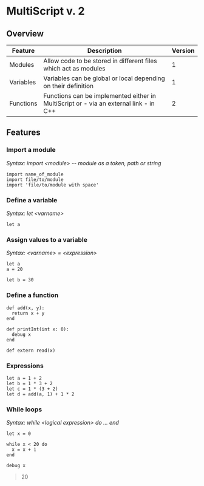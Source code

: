 # MultiScript v. 2

## Overview

Feature | Description | Version
--------|-------------|--------
Modules | Allow code to be stored in different files which act as modules | 1
Variables | Variables can be global or local depending on their definition | 1
Functions | Functions can be implemented either in MultiScript or - via an external link - in C++ | 2

## Features

### Import a module

*Syntax: import \<module\>  -- module as a token, path or string*

```
import name_of_module
import file/to/module
import 'file/to/module with space'
```

### Define a variable

*Syntax: let \<varname\>*

```
let a
```

### Assign values to a variable

*Syntax: \<varname\> = \<expression\>*

```
let a
a = 20

let b = 30
```

### Define a function

```
def add(x, y):
  return x + y
end

def printInt(int x: 0):
  debug x
end

def extern read(x)
```

### Expressions

```
let a = 1 + 2
let b = 1 * 3 + 2
let c = 1 * (3 + 2)
let d = add(a, 1) + 1 * 2
```

### While loops

*Syntax: while \<logical expression\> do ... end*

```
let x = 0

while x < 20 do
  x = x + 1
end

debug x
```

> 20
